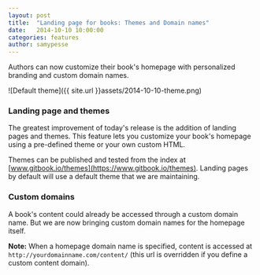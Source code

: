 ```yaml
---
layout: post
title:  "Landing page for books: Themes and Domain names"
date:   2014-10-10 10:00:00
categories: features
author: samypesse
---
```

Authors can now customize their book's homepage with personalized branding and custom domain names.

<!-- more -->

![Default theme]({{ site.url }}assets/2014-10-10-theme.png)

### Landing page and themes

The greatest improvement of today's release is the addition of landing pages and themes. This feature lets you customize your book's homepage using a pre-defined theme or your own custom HTML.

Themes can be published and tested from the index at [www.gitbook.io/themes](https://www.gitbook.io/themes). Landing pages by default will use a default theme that we are maintaining.

### Custom domains

A book's content could already be accessed through a custom domain name. But we are now bringing custom domain names for the homepage itself.

**Note:** When a homepage domain name is specified, content is accessed at `http://yourdomainname.com/content/` (this url is overridden if you define a custom content domain).

